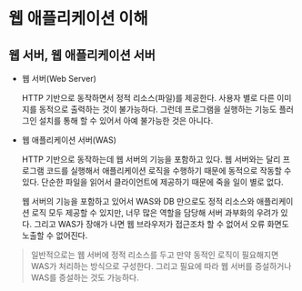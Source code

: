# 웹 애플리케이션 이해

## 웹 서버, 웹 애플리케이션 서버

- 웹 서버(Web Server)
    
    HTTP 기반으로 동작하면서 정적 리소스(파일)를 제공한다. 사용자 별로 다른 이미지를 동적으로 출력하는 것이 불가능하다. 그런데 프로그램을 실행하는 기능도 플러그인 설치를 통해 할 수 있어서 아예 불가능한 것은 아니다.
    
- 웹 애플리케이션 서버(WAS)
    
    HTTP 기반으로 동작하는데 웹 서버의 기능을 포함하고 있다. 웹 서버와는 달리 프로그램 코드를 실행해서 애플리케이션 로직을 수행하기 때문에 동적으로 작동할 수 있다. 단순한 파일을 읽어서 클라이언트에 제공하기 때문에 죽을 일이 별로 없다.
    
    웹 서버의 기능을 포함하고 있어서 WAS와 DB 만으로도 정적 리소스와 애플리케이션 로직 모두 제공할 수 있지만, 너무 많은 역할을 담당해 서버 과부화의 우려가 있다. 그리고 WAS가 장애가 나면 웹 브라우저가 접근조차 할 수 없어서 오류 화면도 노출할 수 없어진다.
    

> 일반적으로는 웹 서버에 정적 리소스를 두고 만약 동적인 로직이 필요해지면 WAS가 처리하는 방식으로 구성한다. 그리고 필요에 따라 웹 서버를 증설하거나 WAS를 증설하는 것도 가능하다.
>